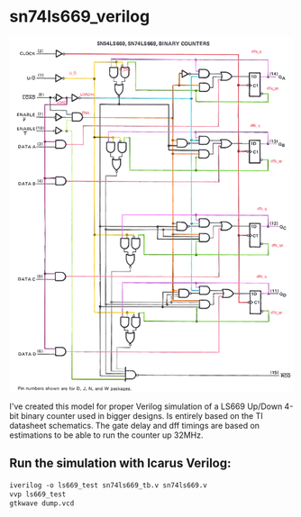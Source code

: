 # sn74ls669_verilog

![datasheet schematic](colored_schematic_ls669.png)

I've created this model for proper Verilog simulation of a LS669 Up/Down 4-bit binary counter used
in bigger designs. Is entirely based on the TI datasheet schematics. The gate delay and dff timings
are based on estimations to be able to run the counter up 32MHz.

## Run the simulation with Icarus Verilog:
```
iverilog -o ls669_test sn74ls669_tb.v sn74ls669.v
vvp ls669_test
gtkwave dump.vcd
```
